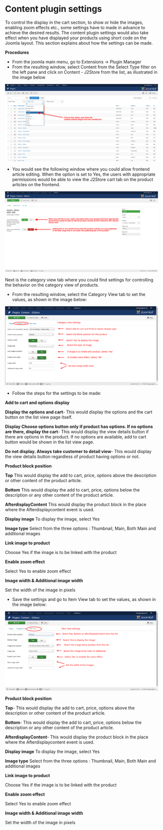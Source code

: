 # Content plugin settings

To control the display in the cart section, to show or hide the images, enabling zoom effects etc., some settings have to made in advance to achieve the desired results. The content plugin settings would also take effect when you have displayed your products using short code on the Joomla layout. This section explains about how the settings can be made.

**Procedures**

* From the joomla main menu, go to Extensions -&gt; Plugin Manager
* From the resulting window, select Content from the Select Type filter on the left pane and click on Content - J2Store from the list, as illustrated in the image below

![Contentplugin-contentfilter](https://raw.githubusercontent.com/j2store/doc-images/master/set-up/Content%20plugin%20settings/setup-contentplugin-contentfilter.png)

* You would see the following window where you could allow frontend article editing. When the option is set to Yes, the users with appropriate permissions would be able to view the J2Store cart tab on the product articles on the frontend.

![Contentplugin-frontendediting](https://raw.githubusercontent.com/j2store/doc-images/master/set-up/Content%20plugin%20settings/setup-contentplugin-frontendediting.png)

Next is the category view tab where you could find settings for controlling the behavior on the category view of products.

* From the resulting window, select the Category View tab to set the values, as shown in the image below:

![Contentplugin-categoryview](https://raw.githubusercontent.com/j2store/doc-images/master/set-up/Content%20plugin%20settings/setup-contentplugin-categoryview.png)

* Follow the steps for the settings to be made:

**Add to cart and options display**

 **Display the options and cart**- This would display the options and the cart button on the list view page itself.

 **Display Choose options button only if product has options. If no options are there, display the cart**- This would display the view details button if there are options in the product. If no options are available, add to cart button would be shown in the list view page.

 **Do not display. Always take customer to detail view**- This would display the view details button regardless of product having options or not.

**Product block position**

 **Top** This would display the add to cart, price, options above the description or other content of the product article.

 **Bottom** This would display the add to cart, price, options below the description or any other content of the product article.

**AfterdisplayContent** This would display the product block in the place where the Afterdisplaycontent event is used.

**Display image** To display the image, select Yes

**Image type** Select from the three options : Thumbnail, Main, Both Main and additional images

**Link image to product**

 Choose Yes if the image is to be linked with the product

**Enable zoom effect**

 Select Yes to enable zoom effect

**Image width & Additional image width**

 Set the width of the image in pixels

* Save the settings and go to Item View tab to set the values, as shown in the image below:

![Setup-contentplugin-itemview](https://raw.githubusercontent.com/j2store/doc-images/master/set-up/Content%20plugin%20settings/setup-contentplugin-itemview.png)

**Product block position**

 **Top**- This would display the add to cart, price, options above the description or other content of the product article.

 **Bottom**- This would display the add to cart, price, options below the description or any other content of the product article.

 **AfterdisplayContent**- This would display the product block in the place where the Afterdisplaycontent event is used.

**Display image** To display the image, select Yes

**Image type** Select from the three options : Thumbnail, Main, Both Main and additional images

**Link image to product**

 Choose Yes if the image is to be linked with the product

**Enable zoom effect**

 Select Yes to enable zoom effect

**Image width & Additional image width**

 Set the width of the image in pixels



